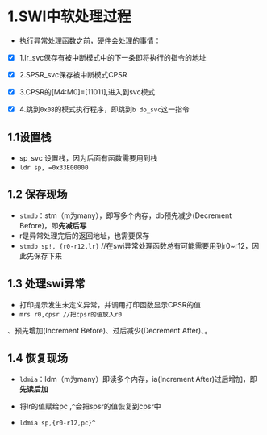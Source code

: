 # 1.SWI中软处理过程
- 执行异常处理函数之前，硬件会处理的事情：
* [x] 1.lr_svc保存有被中断模式中的下一条即将执行的指令的地址
* [x] 2.SPSR_svc保存被中断模式CPSR
* [x] 3.CPSR的[M4:M0]=[11011],进入到svc模式
* [x] 4.跳到`0x08`的模式执行程序，即跳到`b do_svc`这一指令


## 1.1设置栈
- sp_svc 设置栈，因为后面有函数需要用到栈 
- `ldr sp, =0x33E00000`
## 1.2 保存现场
- `stmdb`：stm（m为many），即写多个内存，db预先减少(Decrement Before)，即**先减后写**
- r是异常处理完后的返回地址，也需要保存 
- `stmdb sp!, {r0-r12,lr}` //在swi异常处理函数总有可能需要用到r0~r12，因此先保存下来


## 1.3 处理swi异常
- 打印提示发生未定义异常，并调用打印函数显示CPSR的值
- `mrs r0,cpsr //把cpsr的值放入r0`

、预先增加(Increment Before)、过后减少(Decrement After)、。 
## 1.4 恢复现场

- `ldmia`：ldm（m为many）即读多个内存，ia(Increment After)过后增加，即**先读后加**
- 将lr的值赋给pc ,`^`会把spsr的值恢复到cpsr中

- `ldmia sp,{r0-r12,pc}^ `



